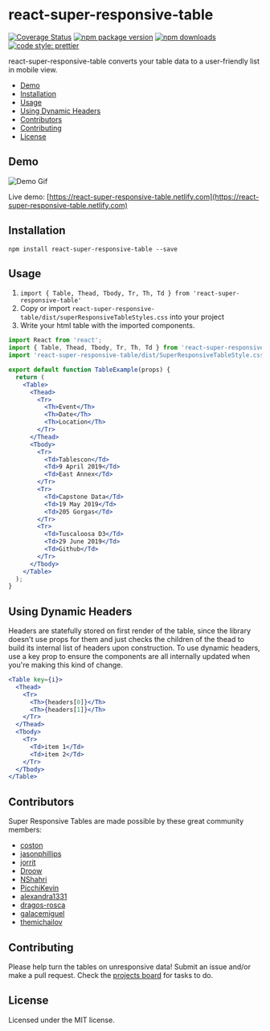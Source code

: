 # react-super-responsive-table

[![Coverage Status](https://coveralls.io/repos/github/coston/react-super-responsive-table/badge.svg?branch=master)](https://coveralls.io/github/coston/react-super-responsive-table?branch=master)
[![npm package version](https://badge.fury.io/js/react-super-responsive-table.svg)](https://www.npmjs.com/package/react-super-responsive-table)
[![npm downloads](https://img.shields.io/npm/dm/react-super-responsive-table.svg)](https://www.npmjs.com/package/react-super-responsive-table)
[![code style: prettier](https://img.shields.io/badge/code_style-prettier-ff69b4.svg)](https://prettier.io)

react-super-responsive-table converts your table data to a user-friendly list in mobile view.

- [Demo](#demo)
- [Installation](#installation)
- [Usage](#usage)
- [Using Dynamic Headers](#using-dynamic-headers)
- [Contributors](#Contributors)
- [Contributing](#contributing)
- [License](#license)

## Demo

![Demo Gif](https://user-images.githubusercontent.com/7424180/55982530-baab9900-5c5e-11e9-97c0-0336c5889504.gif)

Live demo: [https://react-super-responsive-table.netlify.com](https://react-super-responsive-table.netlify.com)

## Installation

```
npm install react-super-responsive-table --save
```

## Usage

1. `import { Table, Thead, Tbody, Tr, Th, Td } from 'react-super-responsive-table'`
2. Copy or import `react-super-responsive-table/dist/superResponsiveTableStyles.css` into your project
3. Write your html table with the imported components.

```jsx
import React from 'react';
import { Table, Thead, Tbody, Tr, Th, Td } from 'react-super-responsive-table';
import 'react-super-responsive-table/dist/SuperResponsiveTableStyle.css';

export default function TableExample(props) {
  return (
    <Table>
      <Thead>
        <Tr>
          <Th>Event</Th>
          <Th>Date</Th>
          <Th>Location</Th>
        </Tr>
      </Thead>
      <Tbody>
        <Tr>
          <Td>Tablescon</Td>
          <Td>9 April 2019</Td>
          <Td>East Annex</Td>
        </Tr>
        <Tr>
          <Td>Capstone Data</Td>
          <Td>19 May 2019</Td>
          <Td>205 Gorgas</Td>
        </Tr>
        <Tr>
          <Td>Tuscaloosa D3</Td>
          <Td>29 June 2019</Td>
          <Td>Github</Td>
        </Tr>
      </Tbody>
    </Table>
  );
}
```

## Using Dynamic Headers

Headers are statefully stored on first render of the table, since the library doesn't use props for them and just checks the children of the thead to build its internal list of headers upon construction. To use dynamic headers, use a key prop to ensure the components are all internally updated when you're making this kind of change.

```jsx
<Table key={i}>
  <Thead>
    <Tr>
      <Th>{headers[0]}</Th>
      <Th>{headers[1]}</Th>
    </Tr>
  </Thead>
  <Tbody>
    <Tr>
      <Td>item 1</Td>
      <Td>item 2</Td>
    </Tr>
  </Tbody>
</Table>
```

## Contributors

Super Responsive Tables are made possible by these great community members:

- [coston](https://github.com/coston)
- [jasonphillips](https://github.com/jasonphillips)
- [jorrit](https://github.com/jorrit)
- [Droow](https://github.com/droow)
- [NShahri](https://github.com/NShahri)
- [PicchiKevin](https://github.com/PicchiKevin)
- [alexandra1331](https://github.com/alexandra1331)
- [dragos-rosca](https://github.com/dragos-rosca)
- [galacemiguel](https://github.com/galacemiguel)
- [themichailov](https://github.com/themichailov)

## Contributing

Please help turn the tables on unresponsive data! Submit an issue and/or make a pull request. Check the [projects board](https://github.com/coston/react-super-responsive-table/projects) for tasks to do.

## License

Licensed under the MIT license.
